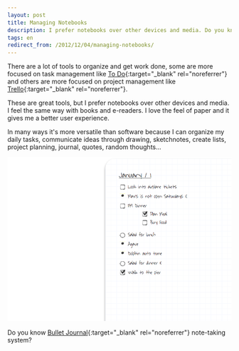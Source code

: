```yaml
---
layout: post
title: Managing Notebooks
description: I prefer notebooks over other devices and media. Do you know Bullet Journal note-taking system?
tags: en
redirect_from: /2012/12/04/managing-notebooks/
---
```


There are a lot of tools to organize and get work done, some are more focused
on task management like [To Do][1]{:target="_blank" rel="noreferrer"} and others are more
focused on project management like [Trello][2]{:target="_blank" rel="noreferrer"}.

These are great tools, but I prefer notebooks over other devices and media.
I feel the same way with books and e-readers. I love the feel of paper and it
gives me a better user experience.

In many ways it's more versatile than software because I can organize my daily
tasks, communicate ideas through drawing, sketchnotes, create lists, project
planning, journal, quotes, random thoughts...

![Bullet Journal][4]

Do you know [Bullet Journal][3]{:target="_blank" rel="noreferrer"} note-taking system?


[1]: https://to-do.microsoft.com/
[2]: https://trello.com
[3]: http://www.bulletjournal.com/
[4]: /assets/images/posts/bulletjournal.png
